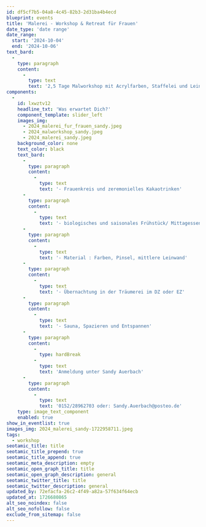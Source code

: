 ```yaml
---
id: df5cf7b5-04a8-4c45-82b3-2d31ba4b4ecd
blueprint: events
title: 'Malerei - Workshop & Retreat für Frauen'
date_type: 'date range'
date_range:
  start: '2024-10-04'
  end: '2024-10-06'
text_bard:
  -
    type: paragraph
    content:
      -
        type: text
        text: '2,5 Tage Malworkshop mit Acrylfarben, Staffelei und Leinwand'
components:
  -
    id: lxwztv12
    headline_txt: 'Was erwartet Dich?'
    component_template: slider_left
    images_img:
      - 2024_malerei_fur_frauen_sandy.jpeg
      - 2024_malworkshop_sandy.jpeg
      - 2024_malerei_sandy.jpeg
    background_color: none
    text_color: black
    text_bard:
      -
        type: paragraph
        content:
          -
            type: text
            text: '- Frauenkreis und zeremonielles Kakaotrinken'
      -
        type: paragraph
        content:
          -
            type: text
            text: '- biologisches und saisonales Frühstück/ Mittagessen/Kaffee & Kuchen, Abendbrot und den ganzen Tag Tee, Kaffee, Schorle'
      -
        type: paragraph
        content:
          -
            type: text
            text: '- Material : Farben, Pinsel, mittlere Leinwand'
      -
        type: paragraph
        content:
          -
            type: text
            text: '- Übernachtung in der Träumerei im DZ oder EZ'
      -
        type: paragraph
        content:
          -
            type: text
            text: '- Sauna, Spazieren und Entspannen'
      -
        type: paragraph
        content:
          -
            type: hardBreak
          -
            type: text
            text: 'Anmeldung unter Sandy Auerbach'
      -
        type: paragraph
        content:
          -
            type: text
            text: '0152/28962703 oder: Sandy.Auerbach@posteo.de'
    type: image_text_component
    enabled: true
show_in_eventlist: true
images_img: 2024_malerei_sandy-1722958711.jpeg
tags:
  - workshop
seotamic_title: title
seotamic_title_prepend: true
seotamic_title_append: true
seotamic_meta_description: empty
seotamic_open_graph_title: title
seotamic_open_graph_description: general
seotamic_twitter_title: title
seotamic_twitter_description: general
updated_by: 72efacfa-26c2-4f49-a82a-57f634f64ecb
updated_at: 1726680865
alt_seo_noindex: false
alt_seo_nofollow: false
exclude_from_sitemap: false
---
```


